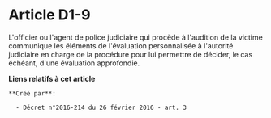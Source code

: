 # Article D1-9

L'officier ou l'agent de police judiciaire qui procède à l'audition de la victime communique les éléments de l'évaluation
personnalisée à l'autorité judiciaire en charge de la procédure pour lui permettre de décider, le cas échéant, d'une
évaluation approfondie.

**Liens relatifs à cet article**

	**Créé par**:

	  - Décret n°2016-214 du 26 février 2016 - art. 3
